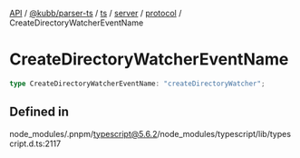 [API](../../../../../../../../../packages.md) / [@kubb/parser-ts](../../../../../../../index.md) / [ts](../../../../../index.md) / [server](../../../index.md) / [protocol](../index.md) / CreateDirectoryWatcherEventName

# CreateDirectoryWatcherEventName

```ts
type CreateDirectoryWatcherEventName: "createDirectoryWatcher";
```

## Defined in

node\_modules/.pnpm/typescript@5.6.2/node\_modules/typescript/lib/typescript.d.ts:2117
